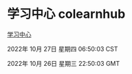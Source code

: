 # 学习中心 colearnhub
[学习中心](http://59.174.11.182:56308/colearnhub/)

2022年 10月 27日 星期四 06:50:03 CST

2022年 10月 26日 星期三 22:50:03 GMT
